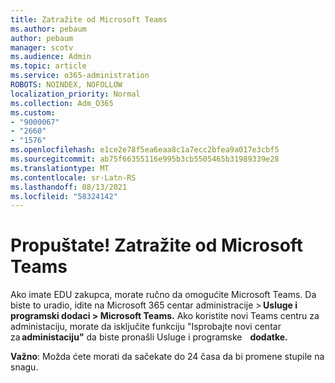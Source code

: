 ```yaml
---
title: Zatražite od Microsoft Teams
ms.author: pebaum
author: pebaum
manager: scotv
ms.audience: Admin
ms.topic: article
ms.service: o365-administration
ROBOTS: NOINDEX, NOFOLLOW
localization_priority: Normal
ms.collection: Adm_O365
ms.custom:
- "9000067"
- "2660"
- "1576"
ms.openlocfilehash: e1ce2e78f5ea6eaa8c1a7ecc2bfea9a017e3cbf5
ms.sourcegitcommit: ab75f66355116e995b3cb5505465b31989339e28
ms.translationtype: MT
ms.contentlocale: sr-Latn-RS
ms.lasthandoff: 08/13/2021
ms.locfileid: "58324142"
---
```

# <a name="youre-missing-out-ask-your-admin-to-enable-microsoft-teams"></a>Propuštate! Zatražite od Microsoft Teams

Ako imate EDU zakupca, morate ručno da omogućite Microsoft Teams. Da biste to uradio, idite na Microsoft 365 centar administracije > **Usluge i programski dodaci > Microsoft Teams.** Ako koristite novi Teams centru za administaciju, morate da isključite funkciju "Isprobajte novi centar za **administaciju"** da biste pronašli Usluge i programske    **dodatke.** 

**Važno**: Možda ćete morati da sačekate do 24 časa da bi promene stupile na snagu.